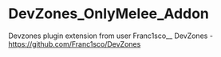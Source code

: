 # DevZones_OnlyMelee_Addon

Devzones plugin extension from user Franc1sco__
DevZones - https://github.com/Franc1sco/DevZones


